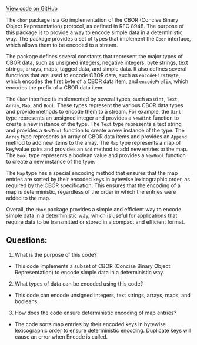 [View code on GitHub](https://github.com/cosmos/cosmos-sdk/blob/main/x/tx/signing/textual/internal/cbor/cbor.go)

The `cbor` package is a Go implementation of the CBOR (Concise Binary Object Representation) protocol, as defined in RFC 8948. The purpose of this package is to provide a way to encode simple data in a deterministic way. The package provides a set of types that implement the `Cbor` interface, which allows them to be encoded to a stream.

The package defines several constants that represent the major types of CBOR data, such as unsigned integers, negative integers, byte strings, text strings, arrays, maps, tagged data, and simple data. It also defines several functions that are used to encode CBOR data, such as `encodeFirstByte`, which encodes the first byte of a CBOR data item, and `encodePrefix`, which encodes the prefix of a CBOR data item.

The `Cbor` interface is implemented by several types, such as `Uint`, `Text`, `Array`, `Map`, and `Bool`. These types represent the various CBOR data types and provide methods to encode them to a stream. For example, the `Uint` type represents an unsigned integer and provides a `NewUint` function to create a new instance of the type. The `Text` type represents a text string and provides a `NewText` function to create a new instance of the type. The `Array` type represents an array of CBOR data items and provides an `Append` method to add new items to the array. The `Map` type represents a map of key/value pairs and provides an `Add` method to add new entries to the map. The `Bool` type represents a boolean value and provides a `NewBool` function to create a new instance of the type.

The `Map` type has a special encoding method that ensures that the map entries are sorted by their encoded keys in bytewise lexicographic order, as required by the CBOR specification. This ensures that the encoding of a map is deterministic, regardless of the order in which the entries were added to the map.

Overall, the `cbor` package provides a simple and efficient way to encode simple data in a deterministic way, which is useful for applications that require data to be transmitted or stored in a compact and efficient format.
## Questions: 
 1. What is the purpose of this code?
- This code implements a subset of CBOR (Concise Binary Object Representation) to encode simple data in a deterministic way.

2. What types of data can be encoded using this code?
- This code can encode unsigned integers, text strings, arrays, maps, and booleans.

3. How does the code ensure deterministic encoding of map entries?
- The code sorts map entries by their encoded keys in bytewise lexicographic order to ensure deterministic encoding. Duplicate keys will cause an error when Encode is called.